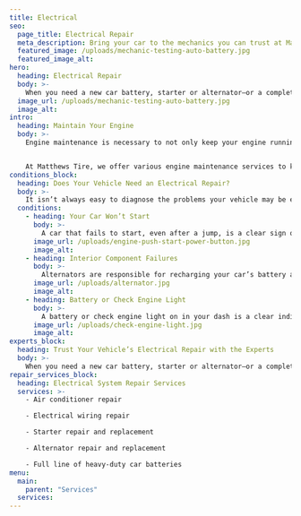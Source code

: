 ```yaml
---
title: Electrical
seo:
  page_title: Electrical Repair
  meta_description: Bring your car to the mechanics you can trust at Matthews Tire for replacement car batteries, starters and any other electrical repair service.
  featured_image: /uploads/mechanic-testing-auto-battery.jpg
  featured_image_alt:
hero:
  heading: Electrical Repair
  body: >-
    When you need a new car battery, starter or alternator—or a complete electrical inspection and repair services, the expert mechanics at Matthews Tire are here to help.
  image_url: /uploads/mechanic-testing-auto-battery.jpg
  image_alt:
intro:
  heading: Maintain Your Engine
  body: >-
    Engine maintenance is necessary to not only keep your engine running efficiently and safely, but also to improve the overall performance and longevity of your vehicle. Keeping up with a proper engine maintenance routine may seem like a daunting task, but you’ll save yourself a lot of headaches and money by avoiding engine failure. 


    At Matthews Tire, we offer various engine maintenance services to keep your vehicle in the best condition possible, including oil changes, full engine inspections and more.
conditions_block:
  heading: Does Your Vehicle Need an Electrical Repair?
  body: >-
    It isn’t always easy to diagnose the problems your vehicle may be experiencing. If you’re not quite sure what may be going wrong, you can always count on Matthews Tire to provide comprehensive inspections and diagnoses. For your current peace of mind, here are some of the most common signs of vehicle electrical problems:
  conditions:
    - heading: Your Car Won’t Start
      body: >-
        A car that fails to start, even after a jump, is a clear sign of electrical issues. This could be caused by an old car battery in need of replacement or a failing starter. Even if you do get your car to start with a jump, but have to do so frequently because the battery continues to die, this is a strong indicator that it’s time to replace your car battery.
      image_url: /uploads/engine-push-start-power-button.jpg
      image_alt:
    - heading: Interior Component Failures
      body: >-
        Alternators are responsible for recharging your car’s battery and controlling the electrical components within your vehicle. If you notice that your car windows stop working, or that your dash and overhead lights flicker or dim, it could be an indication that your alternator is failing and in need of repair.
      image_url: /uploads/alternator.jpg
      image_alt:
    - heading: Battery or Check Engine Light
      body: >-
        A battery or check engine light on in your dash is a clear indication that something is amiss with your vehicle’s battery or electrical system. The expert team at your local Matthews Tire can quickly inspect your vehicle and determine the cause of this problem, as well as make the repairs and replacements necessary to keep you rolling.
      image_url: /uploads/check-engine-light.jpg
      image_alt:
experts_block:
  heading: Trust Your Vehicle’s Electrical Repair with the Experts
  body: >-
    When you need a new car battery, starter or alternator—or a complete electrical inspection and repair services, the expert mechanics at Matthews Tire are here to help. Our ASE master certified technicians have the expertise and dealer-quality tools necessary to get your electrical system and components back into top shape.
repair_services_block:
  heading: Electrical System Repair Services
  services: >-
    - Air conditioner repair

    - Electrical wiring repair

    - Starter repair and replacement

    - Alternator repair and replacement

    - Full line of heavy-duty car batteries
menu:
  main:
    parent: "Services"
  services:
---
```

